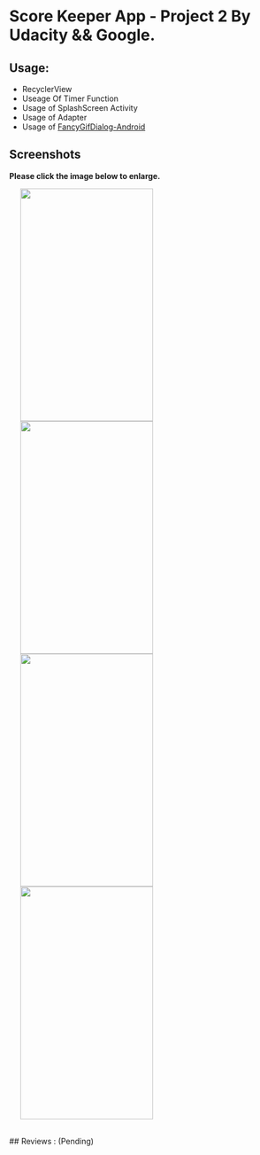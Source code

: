 # Score Keeper App - Project 2 By Udacity && Google.

## Usage:

* RecyclerView
* Useage Of Timer Function
* Usage of SplashScreen Activity
* Usage of Adapter
* Usage of [FancyGifDialog-Android](https://github.com/Shashank02051997/FancyGifDialog-Android)


## Screenshots

**Please click the image below to enlarge.**


<img src="https://github.com/mohancm/ScoreKeeperApp/blob/master/screenshots/Screenshot_Score_Keeper_20180620-105115.png" height="420" width="240" hspace="20"><img src="https://github.com/mohancm/ScoreKeeperApp/blob/master/screenshots/Screenshot_Score_Keeper_20180622-001426.png" height="420" width="240" hspace="20"><img src="https://github.com/mohancm/ScoreKeeperApp/blob/master/screenshots/Screenshot_Score_Keeper_20180622-001436.png" height="420" width="240" hspace="20"><img src="https://github.com/mohancm/ScoreKeeperApp/blob/master/screenshots/Screenshot_Score_Keeper_20180622-001442.png" height="420" width="240" hspace="20">

<br>
## Reviews : (Pending)
